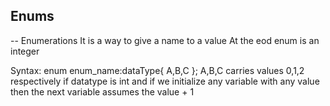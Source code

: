 ## Enums
-- Enumerations
It is a way to give a name to a value
At the eod enum is an integer  
  
    
Syntax:
enum enum_name:dataType{
    A,B,C
};
A,B,C carries values 0,1,2 respectively if datatype is int and if we initialize any variable with any value then the next variable assumes the value + 1  

